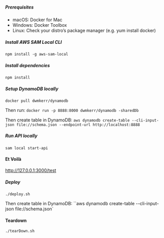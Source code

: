 ##### Prerequisites
* macOS: Docker for Mac
* Windows: Docker Toolbox
* Linux: Check your distro’s package manager (e.g. yum install docker)

##### Install AWS SAM Local CLI
`npm install -g aws-sam-local`

##### Install dependencies
`npm install`

##### Setup DynamoDB locally
`docker pull dwmkerr/dynamodb`

Then run:
`docker run -p 8888:8000 dwmkerr/dynamodb -sharedDb`

Then create table in DynamoDB:
`aws dynamodb create-table --cli-input-json file://schema.json --endpoint-url http://localhost:8888`

##### Run API locally
`sam local start-api`

#### Et Voilà
http://127.0.0.1:3000/test

##### Deploy
`./deploy.sh`

Then create table in DynamoDB:
``aws dynamodb create-table --cli-input-json file://schema.json`

#### Teardown
`./tearDown.sh`